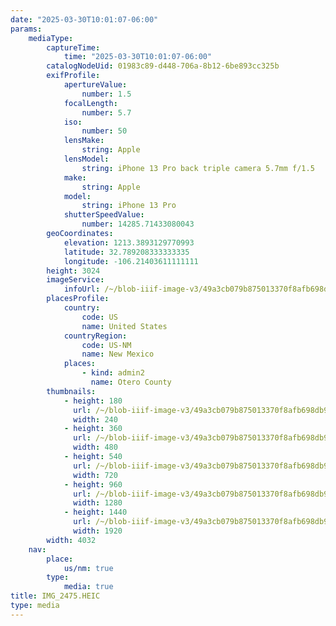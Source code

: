 ```yaml
---
date: "2025-03-30T10:01:07-06:00"
params:
    mediaType:
        captureTime:
            time: "2025-03-30T10:01:07-06:00"
        catalogNodeUid: 01983c89-d448-706a-8b12-6be893cc325b
        exifProfile:
            apertureValue:
                number: 1.5
            focalLength:
                number: 5.7
            iso:
                number: 50
            lensMake:
                string: Apple
            lensModel:
                string: iPhone 13 Pro back triple camera 5.7mm f/1.5
            make:
                string: Apple
            model:
                string: iPhone 13 Pro
            shutterSpeedValue:
                number: 14285.71433080043
        geoCoordinates:
            elevation: 1213.3893129770993
            latitude: 32.789208333333335
            longitude: -106.21403611111111
        height: 3024
        imageService:
            infoUrl: /~/blob-iiif-image-v3/49a3cb079b875013370f8afb698db945f7980def26682718e6d582296efedd0b/info.json
        placesProfile:
            country:
                code: US
                name: United States
            countryRegion:
                code: US-NM
                name: New Mexico
            places:
                - kind: admin2
                  name: Otero County
        thumbnails:
            - height: 180
              url: /~/blob-iiif-image-v3/49a3cb079b875013370f8afb698db945f7980def26682718e6d582296efedd0b/full/240%2C180/0/default.jpg
              width: 240
            - height: 360
              url: /~/blob-iiif-image-v3/49a3cb079b875013370f8afb698db945f7980def26682718e6d582296efedd0b/full/480%2C360/0/default.jpg
              width: 480
            - height: 540
              url: /~/blob-iiif-image-v3/49a3cb079b875013370f8afb698db945f7980def26682718e6d582296efedd0b/full/720%2C540/0/default.jpg
              width: 720
            - height: 960
              url: /~/blob-iiif-image-v3/49a3cb079b875013370f8afb698db945f7980def26682718e6d582296efedd0b/full/1280%2C960/0/default.jpg
              width: 1280
            - height: 1440
              url: /~/blob-iiif-image-v3/49a3cb079b875013370f8afb698db945f7980def26682718e6d582296efedd0b/full/1920%2C1440/0/default.jpg
              width: 1920
        width: 4032
    nav:
        place:
            us/nm: true
        type:
            media: true
title: IMG_2475.HEIC
type: media
---
```

